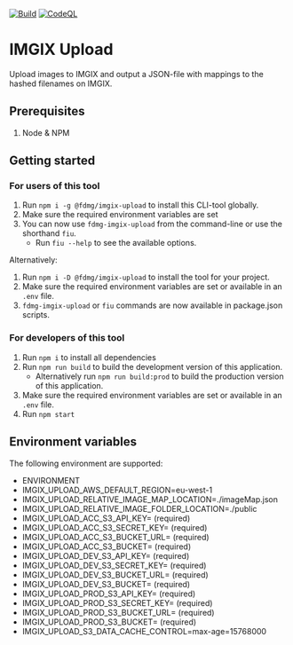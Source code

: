 [![Build](https://github.com/FDMediagroep/fdmg-imgix-upload/actions/workflows/build.yml/badge.svg)](https://github.com/FDMediagroep/fdmg-imgix-upload/actions/workflows/build.yml)
[![CodeQL](https://github.com/FDMediagroep/fdmg-imgix-upload/actions/workflows/codeql-analysis.yml/badge.svg)](https://github.com/FDMediagroep/fdmg-imgix-upload/actions/workflows/codeql-analysis.yml)

# IMGIX Upload

Upload images to IMGIX and output a JSON-file with mappings to the hashed filenames on IMGIX.

## Prerequisites

1. Node & NPM

## Getting started

### For users of this tool

1. Run `npm i -g @fdmg/imgix-upload` to install this CLI-tool globally.
1. Make sure the required environment variables are set
1. You can now use `fdmg-imgix-upload` from the command-line or use the shorthand `fiu`.
   - Run `fiu --help` to see the available options.

Alternatively:

1. Run `npm i -D @fdmg/imgix-upload` to install the tool for your project.
1. Make sure the required environment variables are set or available in an `.env` file.
1. `fdmg-imgix-upload` or `fiu` commands are now available in package.json scripts.

### For developers of this tool

1. Run `npm i` to install all dependencies
1. Run `npm run build` to build the development version of this application.
   - Alternatively run `npm run build:prod` to build the production version of this application.
1. Make sure the required environment variables are set or available in an `.env` file.
1. Run `npm start`

## Environment variables

The following environment are supported:

- ENVIRONMENT
- IMGIX_UPLOAD_AWS_DEFAULT_REGION=eu-west-1
- IMGIX_UPLOAD_RELATIVE_IMAGE_MAP_LOCATION=./imageMap.json
- IMGIX_UPLOAD_RELATIVE_IMAGE_FOLDER_LOCATION=./public
- IMGIX_UPLOAD_ACC_S3_API_KEY=<IMGIX S3 API key> (required)
- IMGIX_UPLOAD_ACC_S3_SECRET_KEY=<IMGIX S3 secret key> (required)
- IMGIX_UPLOAD_ACC_S3_BUCKET_URL=<IMGIX S3 Bucket URL> (required)
- IMGIX_UPLOAD_ACC_S3_BUCKET=<IMGIX S3 Bucket name> (required)
- IMGIX_UPLOAD_DEV_S3_API_KEY=<IMGIX S3 API key> (required)
- IMGIX_UPLOAD_DEV_S3_SECRET_KEY=<IMGIX S3 secret key> (required)
- IMGIX_UPLOAD_DEV_S3_BUCKET_URL=<IMGIX S3 Bucket URL> (required)
- IMGIX_UPLOAD_DEV_S3_BUCKET=<IMGIX S3 Bucket name> (required)
- IMGIX_UPLOAD_PROD_S3_API_KEY=<IMGIX S3 API key> (required)
- IMGIX_UPLOAD_PROD_S3_SECRET_KEY=<IMGIX S3 secret key> (required)
- IMGIX_UPLOAD_PROD_S3_BUCKET_URL=<IMGIX S3 Bucket URL> (required)
- IMGIX_UPLOAD_PROD_S3_BUCKET=<IMGIX S3 Bucket name> (required)
- IMGIX_UPLOAD_S3_DATA_CACHE_CONTROL=max-age=15768000
